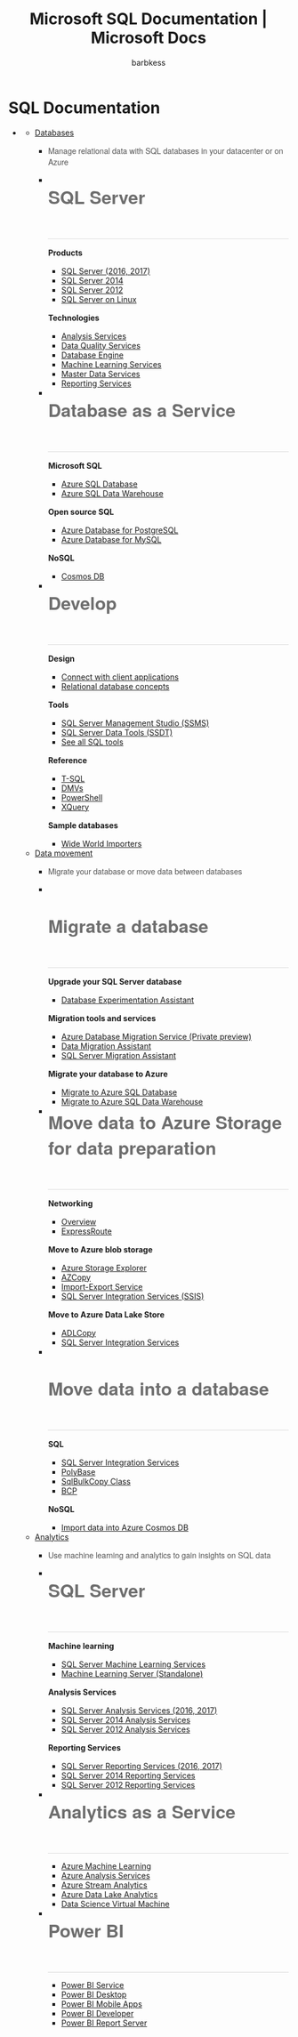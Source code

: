 ﻿---
layout: HubPage
hide_bc: true
title: Microsoft SQL Documentation | Microsoft Docs
description: Learn about SQL
author: "barbkess" 
ms.author: "barbkess"
ms.topic: "article"
ms.technology: 
  - "database-engine"
---

<div id="main" class="v2">
    <div class="container">
        <h1>SQL Documentation</h1>
        <ul class="pivots">
            <li>
                <a data-default="true" href="#main"></a>
                <ul id="main">
                    <li>
                        <a href="#databases">Databases</a>
                        <ul id="databases" class="cardsW">
                            <li class="fullSpan">
                                <div class="container intro" style="color: #535353; font-family: segoe-ui_light,Segoe UI Light,Segoe WP,Helvetica Neue,Helvetica,sans-serif;">
                                    <p>Manage relational data with SQL databases in your datacenter or on Azure</p>
                                </div>
                            </li>
                            <li>
                                <div class="cardSize">
                                    <div class="cardPadding">
                                        <div class="card">
                                            <div class="cardImageOuter">
                                                <div class="cardImage bgdAccent1">
                                                    <img src="/media/hubs/sql/sql-database-sql-server.svg" alt="" />
                                                </div>
                                            </div>
                                            <div class="cardText">
                                                <div style="height:100px; border-bottom-color: #dbdbdb; border-bottom-width: 1px; border-bottom-style: solid; position: relative;">
                                                   <h3 style="bottom: 20px; color: rgb(110, 110, 110); font-family: segoe-ui_light,Segoe UI Light,Segoe WP,Helvetica Neue,Helvetica,sans-serif; font-size: 2rem; vertical-align: bottom; position: absolute;">SQL Server</h3>
                                                </div>
                                                <h4 class="likeAnH3" style="margin: 1rem 0px;">Products</h4>
                                                <ul>
                                                    <li><a href="/sql/sql-server/sql-server-technical-documentation">SQL Server (2016, 2017)</a></li>
                                                    <li><a href="https://msdn.microsoft.com/en-us/library/hh278311(v=sql.10).aspx">SQL Server 2014</a></li>
                                                    <li><a href="https://msdn.microsoft.com/en-us/library/dn197878(v=sql.10).aspx">SQL Server 2012</a></li>
                                                    <li><a href="/sql/linux/sql-server-linux-overview">SQL Server on Linux</a></li>
                                                </ul>
                                                <h4 class="likeAnH3" style="margin: 1rem 0px;">Technologies</h4>
                                                <ul>
                                                    <li><a href="/sql/analysis-services">Analysis Services</a></li>
                                                    <li><a href="/sql/data-quality-services">Data Quality Services</a></li>
                                                    <li><a href="/sql/database-engine">Database Engine</a></li>
                                                    <li><a href="/sql/integration-services>Integration Services</a></li>
                                                    <li><a href="/sql/advanced-analytics">Machine Learning Services</a></li>
                                                    <li><a href="/sql/master-data-services">Master Data Services</a></li>
                                                    <li><a href="/sql/reporting-services">Reporting Services</a></li>
                                                </ul>
                                            </div>
                                        </div>
                                    </div>
                                </div>
                            </li>
                            <li>
                                <div class="cardSize">
                                    <div class="cardPadding">
                                        <div class="card">
                                            <div class="cardImageOuter">
                                                <div class="cardImage bgdAccent1">
                                                    <img src="/media/hubs/sql/sql-database-service.svg" alt="" />
                                                </div>
                                            </div>
                                            <div class="cardText">
                                                <div style="height:100px; border-bottom-color: #dbdbdb; border-bottom-width: 1px; border-bottom-style: solid; position: relative;">
                                                   <h3 style="bottom: 20px; color: rgb(110, 110, 110); font-family: segoe-ui_light,Segoe UI Light,Segoe WP,Helvetica Neue,Helvetica,sans-serif; font-size: 2rem; vertical-align: bottom; position: absolute;">Database as a Service</h3>
                                                </div>
                                                <h4 class="likeAnH3" style="margin: 1rem 0px;">Microsoft SQL</h4>
                                                <ul>
                                                    <li><a href="/azure/sql-database/sql-database-design-first-database">Azure SQL Database</a></li>
                                                    <li><a href="/azure/sql-data-warehouse/sql-data-warehouse-get-started-tutorial">Azure SQL Data Warehouse</a></li>
                                                </ul>
                                                <h4 class="likeAnH3" style="margin: 1rem 0px;">Open source SQL</h4>
                                                <ul>
                                                    <li><a href="/azure/postgresql/">Azure Database for PostgreSQL</a></li>
                                                    <li><a href="/azure/mysql/">Azure Database for MySQL</a></li>
                                                </ul>
                                                <h4 class="likeAnH3" style="margin: 1rem 0px;">NoSQL</h4>
                                                <ul>
                                                    <li><a href="/azure/cosmos-db/">Cosmos DB</a></li>
                                                </ul>
                                            </div>
                                        </div>
                                    </div>
                                </div>
                            </li>
                            <li>
                                <div class="cardSize">
                                    <div class="cardPadding">
                                        <div class="card">
                                            <div class="cardImageOuter">
                                                <div class="cardImage bgdAccent1">
                                                    <img src="/media/hubs/sql/sql-database-develop.svg" alt="" />
                                                </div>
                                            </div>
                                            <div class="cardText">
                                                <div style="height:100px; border-bottom-color: #dbdbdb; border-bottom-width: 1px; border-bottom-style: solid; position: relative;">
                                                   <h3 style="bottom: 20px; color: rgb(110, 110, 110); font-family: segoe-ui_light,Segoe UI Light,Segoe WP,Helvetica Neue,Helvetica,sans-serif; font-size: 2rem; vertical-align: bottom; position: absolute;">Develop</h3>
                                                </div>
                                                <h4 class="likeAnH3" style="margin: 1rem 0px;">Design</h4>
                                                <ul>
                                                    <li><a href="/sql/connect/sql-connection-libraries">Connect with client applications</a></li>
                                                    <li><a href="/sql/relational-databases/database-features">Relational database concepts</a></li>
                                                </ul>
                                                <h4 class="likeAnH3" style="margin: 1rem 0px;">Tools</h4>
                                                <ul>
                                                    <li><a href="/sql/ssms/download-sql-server-management-studio-ssms">SQL Server Management Studio (SSMS)</a></li>
                                                    <li><a href="/sql/ssdt/download-sql-server-data-tools-ssdt">SQL Server Data Tools (SSDT)</a></li>
                                                    <li><a href="/sql/tools/overview-sql-tools">See all SQL tools</a></li>
                                                </ul>
                                                <h4 class="likeAnH3" style="margin: 1rem 0px;">Reference</h4>
                                                <ul>
                                                    <li><a href="/sql/t-sql/language-reference">T-SQL</a></li>
                                                    <li><a href="/sql/relational-databases/system-dynamic-management-views/system-dynamic-management-views">DMVs</a></li>
                                                    <li><a href="https://docs.microsoft.com/powershell/sql-server/overview?view=sqlserver-ps">PowerShell</a></li>
                                                    <li><a href="/sql/xquery/xquery-language-reference-sql-server">XQuery</a></li>
                                                </ul>
                                                <h4 class="likeAnH3" style="margin: 1rem 0px;">Sample databases</h4>
                                                <ul>
                                                    <li><a href="https://github.com/Microsoft/sql-server-samples/releases/tag/wide-world-importers-v1.0">Wide World Importers</a></li>
                                                </ul>
                                            </div>
                                        </div>
                                    </div>
                                </div>
                            </li>
                        </ul>
                    </li>
                    <li>
                        <a href="#movement">Data movement</a>
                        <ul id="movement" class="cardsW">
                            <li class="fullSpan">
                                <div class="container intro" style="color: #535353; font-family: segoe-ui_light,Segoe UI Light,Segoe WP,Helvetica Neue,Helvetica,sans-serif;">
                                    <p>Migrate your database or move data between databases</p>
                                </div>
                            </li>
                            <li>
                                <div class="cardSize">
                                    <div class="cardPadding">
                                        <div class="card">
                                            <div class="cardImageOuter">
                                                <div class="cardImage bgdAccent1">
                                                    <img src="/media/hubs/sql/azure-architecture-fundamentals.svg" alt="" />
                                                </div>
                                            </div>
                                            <div class="cardText">
                                                <div style="height:135px; border-bottom-color: #dbdbdb; border-bottom-width: 1px; border-bottom-style: solid; position: relative;">
                                                   <h3 style="bottom: 20px; color: rgb(110, 110, 110); font-family: segoe-ui_light,Segoe UI Light,Segoe WP,Helvetica Neue,Helvetica,sans-serif; font-size: 2rem; vertical-align: bottom; position: absolute;">Migrate a database</h3>
                                                </div>
                                                <h4 class="likeAnH3" style="margin: 1rem 0px;">Upgrade your SQL Server database</h4>
                                                <ul>
                                                    <li><a href="https://www.microsoft.com/en-us/download/details.aspx?id=54090">Database Experimentation Assistant</a></li> 
                                                </ul>
												<h4 class="likeAnH3" style="margin: 1rem 0px;">Migration tools and services</h4>
                                                <ul>
												    <li><a href="http://sqldatabase-migrationpreview.azurewebsites.net">Azure Database Migration Service (Private preview)</a></li>
                                                    <li><a href="/sql/dma/dma-overview">Data Migration Assistant</a></li>
                                                    <li><a href="/sql/ssma/sql-server-migration-assistant">SQL Server Migration Assistant</a></li>
                                                </ul>
                                                <h4 class="likeAnH3" style="margin: 1rem 0px;">Migrate your database to Azure</h4>
                                                <ul>
                                                    <li><a href="/azure/sql-database/sql-database-migrate-your-sql-server-database">Migrate to Azure SQL Database</a></li>
                                                    <li><a href="/azure/sql-data-warehouse/sql-data-warehouse-overview-migrate">Migrate to Azure SQL Data Warehouse</a></li>
                                                </ul>
                                            </div>
                                        </div>
                                    </div>
                                </div>
                            </li>
                            <li>
                                <div class="cardSize">
                                    <div class="cardPadding">
                                        <div class="card">
                                            <div class="cardImageOuter">
                                                <div class="cardImage bgdAccent1">
                                                    <img src="/media/hubs/sql/azure-architecture-reference.svg" alt="" />
                                                </div>
                                            </div>
                                            <div class="cardText">
                                                <div style="height:135px; border-bottom-color: #dbdbdb; border-bottom-width: 1px; border-bottom-style: solid; position: relative;">
                                                   <h3 style="bottom: 20px; color: rgb(110, 110, 110); font-family: segoe-ui_light,Segoe UI Light,Segoe WP,Helvetica Neue,Helvetica,sans-serif; font-size: 2rem; vertical-align: bottom; position: absolute;">Move data to Azure Storage for data preparation</h3>
                                                </div>
                                                <h4 class="likeAnH3" style="margin: 1rem 0px;">Networking</h4>
                                                <ul>
                                                    <li><a href="/azure/networking/networking-overview">Overview</a></li>
                                                    <li><a href="/azure/networking/networking-overview">ExpressRoute</a></li>
                                                </ul>
                                                <h4 class="likeAnH3" style="margin: 1rem 0px;">Move to Azure blob storage</h4>
                                                <ul>
                                                    <li><a href="/azure/vs-azure-tools-storage-manage-with-storage-explorer">Azure Storage Explorer</a></li>
                                                    <li><a href="/azure/storage/storage-use-azcopy">AZCopy</a></li>
                                                    <li><a href="/azure/storage/storage-import-export-service">Import-Export Service</a></li>
                                                    <li>
                                                        <a href="/sql/integration-services/sql-server-integration-services">
                                                            SQL Server Integration Services (SSIS)
                                                        </a>
                                                    </li>
                                                </ul>
                                                <h4 class="likeAnH3" style="margin: 1rem 0px;">Move to Azure Data Lake Store</h4>
                                                <ul>
                                                    <li><a href="/azure/data-lake-store/data-lake-store-copy-data-azure-storage-blob">ADLCopy</a></li>
                                                    <li><a href="/sql/integration-services/sql-server-integration-services">SQL Server Integration Services</a></li>
                                                </ul>
                                            </div>
                                        </div>
                                    </div>
                                </div>
                            </li>
                            <li>
                                <div class="cardSize">
                                    <div class="cardPadding">
                                        <div class="card">
                                            <div class="cardImageOuter">
                                                <div class="cardImage bgdAccent1">
                                                    <img src="/media/hubs/sql/azure-architecture-patterns.svg" alt="" />
                                                </div>
                                            </div>
                                            <div class="cardText">
                                                <div style="height:135px; border-bottom-color: #dbdbdb; border-bottom-width: 1px; border-bottom-style: solid; position: relative;">
                                                   <h3 style="bottom: 20px; color: rgb(110, 110, 110); font-family: segoe-ui_light,Segoe UI Light,Segoe WP,Helvetica Neue,Helvetica,sans-serif; font-size: 2rem; vertical-align: bottom; position: absolute;">Move data into a database</h3>
                                                </div>
                                                <h4 class="likeAnH3" style="margin: 1rem 0px;">SQL</h4>
                                                <ul>
                                                    <li><a href="/sql/integration-services/sql-server-integration-services">SQL Server Integration Services</a></li>
                                                    <li><a href="/sql/relational-databases/polybase/polybase-guide">PolyBase</a></li>
                                                    <li><a href="https://msdn.microsoft.com/en-us/library/system.data.sqlclient.sqlbulkcopy(v=vs.110).aspx">SqlBulkCopy Class</a></li>
                                                    <li><a href="/sql/tools/bcp-utility">BCP</a></li>
                                                </ul>
                                                <h4 class="likeAnH3" style="margin: 1rem 0px;">NoSQL</h4>
                                                <ul>
                                                    <li><a href="/azure/documentdb/documentdb-import-data">Import data into Azure Cosmos DB</a></li>
                                                </ul>
                                            </div>
                                        </div>
                                    </div>
                                </div>
                            </li>
                        </ul>
                    </li>
                    <li>
                        <a href="#analytics">Analytics</a>
                        <ul id="analytics" class="cardsW">
                            <li class="fullSpan">
                                <div class="container intro" style="color: #535353; font-family: segoe-ui_light,Segoe UI Light,Segoe WP,Helvetica Neue,Helvetica,sans-serif;">
                                    <p>Use machine learning and analytics to gain insights on SQL data</p>
                                </div>
                            </li>
                            <li>
                                <div class="cardSize">
                                    <div class="cardPadding">
                                        <div class="card">
                                            <div class="cardImageOuter">
                                                <div class="cardImage bgdAccent1">
                                                    <img src="/media/hubs/sql/sql-analytics-sql-server.svg" alt="" />
                                                </div>
                                            </div>
                                            <div class="cardText">
                                                <div style="height:100px; border-bottom-color: #dbdbdb; border-bottom-width: 1px; border-bottom-style: solid; position: relative;">
                                                   <h3 style="bottom: 20px; color: rgb(110, 110, 110); font-family: segoe-ui_light,Segoe UI Light,Segoe WP,Helvetica Neue,Helvetica,sans-serif; font-size: 2rem; vertical-align: bottom; position: absolute;">SQL Server</h3>
                                                </div>
                                                <h4 class="likeAnH3" style="margin: 1rem 0px;">Machine learning</h4>
                                                <ul>
                                                    <li><a href="https://docs.microsoft.com/sql/advanced-analytics/r/r-services">SQL Server Machine Learning Services</a></li>
                                                    <li><a href="https://docs.microsoft.com/sql/advanced-analytics/r/r-server-standalone">Machine Learning Server (Standalone)</a></li>
                                                </ul>
                                                <h4 class="likeAnH3" style="margin: 1rem 0px;">Analysis Services</h4>
                                                <ul>
                                                    <li><a href="/sql/analysis-services/analysis-services">SQL Server Analysis Services (2016, 2017)</a></li>
                                                    <li><a href="https://msdn.microsoft.com/en-us/library/bb522607(v=sql.120).aspx">SQL Server 2014 Analysis Services</a></li>
                                                    <li><a href="https://msdn.microsoft.com/en-us/library/bb522607(v=sql.110).aspx">SQL Server 2012 Analysis Services</a></li>
                                                </ul>
                                                <h4 class="likeAnH3" style="margin: 1rem 0px;">Reporting Services</h4>
                                                <ul>
                                                    <li><a href="/sql/reporting-services/create-deploy-and-manage-mobile-and-paginated-reports">SQL Server Reporting Services (2016, 2017)</a></li>
                                                    <li><a href="https://msdn.microsoft.com/en-us/library/ms159106(v=sql.120).aspx">SQL Server 2014 Reporting Services</a></li>
                                                    <li><a href="https://msdn.microsoft.com/en-us/library/ms159106(v=sql.110).aspx">SQL Server 2012 Reporting Services</a></li>
                                                </ul>
                                            </div>
                                        </div>
                                    </div>
                                </div>
                            </li>
                            <li>
                                <div class="cardSize">
                                    <div class="cardPadding">
                                        <div class="card">
                                            <div class="cardImageOuter">
                                                <div class="cardImage bgdAccent1">
                                                    <img src="/media/hubs/sql/sql-analytics-service.svg" alt="" />
                                                </div>
                                            </div>
                                            <div class="cardText">
                                                <div style="height:100px; border-bottom-color: #dbdbdb; border-bottom-width: 1px; border-bottom-style: solid; position: relative;">
                                                   <h3 style="bottom: 20px; color: rgb(110, 110, 110); font-family: segoe-ui_light,Segoe UI Light,Segoe WP,Helvetica Neue,Helvetica,sans-serif; font-size: 2rem; vertical-align: bottom; position: absolute;">Analytics as a Service</h3>
                                                </div>
                                                <ul>
                                                    <li><a href="https://docs.microsoft.com/azure/machine-learning/">Azure Machine Learning</a></li>
                                                    <li><a href="/azure/analysis-services/">Azure Analysis Services</a></li>
                                                    <li><a href="/azure/stream-analytics/">Azure Stream Analytics</a></li>
                                                    <li><a href="/azure/data-lake-analytics/">Azure Data Lake Analytics</a></li>
                                                    <li><a href="https://azuremarketplace.microsoft.com/en-us/marketplace/apps/microsoft-ads.standard-data-science-vm">Data Science Virtual Machine</a></li>
                                                </ul>
                                            </div>
                                        </div>
                                    </div>
                                </div>
                            </li>
                            <li>
                                <div class="cardSize">
                                    <div class="cardPadding">
                                        <div class="card">
                                            <div class="cardImageOuter">
                                                <div class="cardImage bgdAccent1">
                                                    <img src="/media/hubs/sql/sql-analytics-power-bi.svg" alt="" />
                                                </div>
                                            </div>
                                            <div class="cardText">
                                                <div style="height:100px; border-bottom-color: #dbdbdb; border-bottom-width: 1px; border-bottom-style: solid; position: relative;">
                                                   <h3 style="bottom: 20px; color: rgb(110, 110, 110); font-family: segoe-ui_light,Segoe UI Light,Segoe WP,Helvetica Neue,Helvetica,sans-serif; font-size: 2rem; vertical-align: bottom; position: absolute;">Power BI</h3>
                                                </div>
                                                <ul>
                                                    <li><a href="https://powerbi.microsoft.com/en-us/documentation/powerbi-service-get-started/">Power BI Service</a></li>
                                                    <li><a href="https://powerbi.microsoft.com/en-us/documentation/powerbi-desktop-get-the-desktop/">Power BI Desktop</a></li>
                                                    <li><a href="https://powerbi.microsoft.com/en-us/documentation/powerbi-power-bi-apps-for-mobile-devices/">Power BI Mobile Apps</a></li>
                                                    <li><a href="https://powerbi.microsoft.com/en-us/documentation/powerbi-developer-overview-of-power-bi-rest-api/">Power BI Developer</a></li>
                                                    <li><a href="https://powerbi.microsoft.com/en-us/documentation/reportserver-get-started/">Power BI Report Server</a></li>
                                                </ul>
                                            </div>
                                        </div>
                                    </div>
                                </div>
                            </li>
                        </ul>
                    </li>
                </ul>
            </li>
        </ul>
    </div>
</div>

